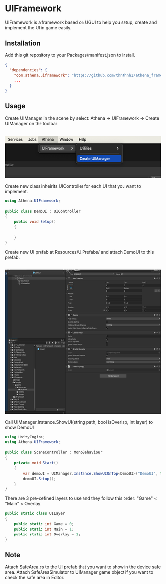 # UIFramework

UIFramework is a framework based on UGUI to help you setup, create and implement the UI in game easily.

## Installation

Add this git repository to your Packages/manifest.json to install.

```JSON
{
  "dependencies": {
    "com.athena.uiframework": "https://github.com/thnthnh1/athena_framework.git#v1.0.1",
    ...
  }
}
```

## Usage

Create UIManager in the scene by select: Athena -> UIFramework -> Create UIManager on the toolbar

<!-- CREATE UIMANAGER -->
<br />
<div align="left">
  <a href="">
    <img src="Images/create_ui_manager.png" alt="Logo" width="561" height="137">
  </a>
</div>

Create new class inheirits UIController for each UI that you want to implement.

```C#
using Athena.UIFramework;

public class DemoUI : UIController
{
    public void Setup()
    {

    }
}
```

Create new UI prefab at Resources/UIPrefabs/ and attach DemoUI to this prefab.

<!-- CREATE PREFAB -->
<br />
<div align="left">
  <a href="">
    <img src="Images/create_prefab.png" alt="Logo" width="660" height="467">
  </a>
</div>

Call UIManager.Instance.ShowUI<T>(string path, bool isOverlap, int layer) to show DemoUI

```C#
using UnityEngine;
using Athena.UIFramework;

public class SceneController : MonoBehaviour
{
    private void Start()
    {
        var demoUI = UIManager.Instance.ShowUIOnTop<DemoUI>("DemoUI", true, UILayer.Main);
        demoUI.Setup();
    }
}

```

There are 3 pre-defined layers to use and they follow this order:
"Game" < "Main" < Overlay

```C#
public static class UILayer
{
    public static int Game = 0;
    public static int Main = 1;
    public static int Overlay = 2;
}
```

## Note

Attach SafeArea.cs to the UI prefab that you want to show in the device safe area.
Attach SafeAreaSimulator to UIManager game object if you want to check the safe area in Editor.